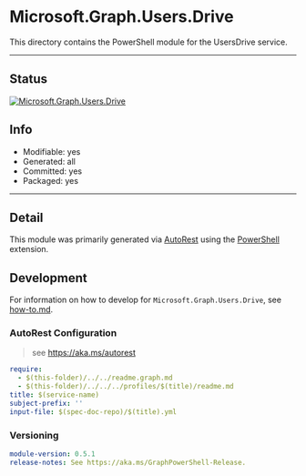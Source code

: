 <!-- region Generated -->
# Microsoft.Graph.Users.Drive
This directory contains the PowerShell module for the UsersDrive service.

---
## Status
[![Microsoft.Graph.Users.Drive](https://img.shields.io/powershellgallery/v/Microsoft.Graph.Users.Drive.svg?style=flat-square&label=Microsoft.Graph.Users.Drive "Microsoft.Graph.Users.Drive")](https://www.powershellgallery.com/packages/Microsoft.Graph.Users.Drive/)

## Info
- Modifiable: yes
- Generated: all
- Committed: yes
- Packaged: yes

---
## Detail
This module was primarily generated via [AutoRest](https://github.com/Azure/autorest) using the [PowerShell](https://github.com/Azure/autorest.powershell) extension.

## Development
For information on how to develop for `Microsoft.Graph.Users.Drive`, see [how-to.md](how-to.md).
<!-- endregion -->

### AutoRest Configuration

> see https://aka.ms/autorest

``` yaml
require:
  - $(this-folder)/../../readme.graph.md
  - $(this-folder)/../../../profiles/$(title)/readme.md
title: $(service-name)
subject-prefix: ''
input-file: $(spec-doc-repo)/$(title).yml
```
### Versioning

``` yaml
module-version: 0.5.1
release-notes: See https://aka.ms/GraphPowerShell-Release.
```
